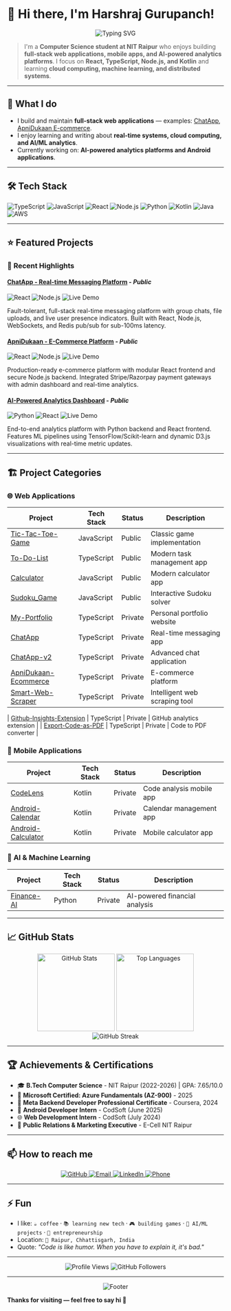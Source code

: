 # 👋 Hi there, I'm Harshraj Gurupanch!

<div align="center">
  <img src="https://readme-typing-svg.herokuapp.com?font=Fira+Code&pause=1000&color=00D4FF&center=true&vCenter=true&width=435&lines=Computer+Science+Student;Full+Stack+Developer;Android+Developer;AI%2FML+Enthusiast;Always+Building+Something+New" alt="Typing SVG" />
</div>

> I'm a **Computer Science student at NIT Raipur** who enjoys building **full-stack web applications, mobile apps, and AI-powered analytics platforms**.  I focus on **React, TypeScript, Node.js, and Kotlin** and learning **cloud computing, machine learning, and distributed systems**.

---

## 🔭 What I do
- I build and maintain **full-stack web applications** — examples: [ChatApp](https://github.com/HRG-OFFICIAL/ChatApp-v2), [ApniDukaan E-commerce](https://github.com/HRG-OFFICIAL/ApniDukaan-Ecommerce).
- I enjoy learning and writing about **real-time systems, cloud computing, and AI/ML analytics**.
- Currently working on: **AI-powered analytics platforms and Android applications**.

---

## 🛠️ Tech Stack

![TypeScript](https://img.shields.io/badge/TypeScript-007ACC?style=for-the-badge&logo=typescript&logoColor=white)
![JavaScript](https://img.shields.io/badge/JavaScript-F7DF1E?style=for-the-badge&logo=javascript&logoColor=black)
![React](https://img.shields.io/badge/React-20232A?style=for-the-badge&logo=react&logoColor=61DAFB)
![Node.js](https://img.shields.io/badge/Node.js-43853D?style=for-the-badge&logo=node.js&logoColor=white)
![Python](https://img.shields.io/badge/Python-3776AB?style=for-the-badge&logo=python&logoColor=white)
![Kotlin](https://img.shields.io/badge/Kotlin-0095D5?style=for-the-badge&logo=kotlin&logoColor=white)
![Java](https://img.shields.io/badge/Java-ED8B00?style=for-the-badge&logo=openjdk&logoColor=white)
![AWS](https://img.shields.io/badge/AWS-FF9900?style=for-the-badge&logo=amazon-aws&logoColor=white)

---

## ⭐ Featured Projects

### 🌟 **Recent Highlights**

#### [ChatApp - Real-time Messaging Platform](https://github.com/HRG-OFFICIAL/ChatApp-v2) - *Public*
![React](https://img.shields.io/badge/React-20232A?style=flat&logo=react&logoColor=61DAFB)
![Node.js](https://img.shields.io/badge/Node.js-43853D?style=flat&logo=node.js&logoColor=white)
![Live Demo](https://img.shields.io/badge/Live_Demo-Available-brightgreen?style=flat)

Fault-tolerant, full-stack real-time messaging platform with group chats, file uploads, and live user presence indicators. Built with React, Node.js, WebSockets, and Redis pub/sub for sub-100ms latency.

#### [ApniDukaan - E-Commerce Platform](https://github.com/HRG-OFFICIAL/ApniDukaan-Ecommerce) - *Public*
![React](https://img.shields.io/badge/React-20232A?style=flat&logo=react&logoColor=61DAFB)
![Node.js](https://img.shields.io/badge/Node.js-43853D?style=flat&logo=node.js&logoColor=white)
![Live Demo](https://img.shields.io/badge/Live_Demo-Available-brightgreen?style=flat)

Production-ready e-commerce platform with modular React frontend and secure Node.js backend. Integrated Stripe/Razorpay payment gateways with admin dashboard and real-time analytics.

#### [AI-Powered Analytics Dashboard](https://github.com/HRG-OFFICIAL/AI-Analytics-Dashboard) - *Public*
![Python](https://img.shields.io/badge/Python-3776AB?style=flat&logo=python&logoColor=white)
![React](https://img.shields.io/badge/React-20232A?style=flat&logo=react&logoColor=61DAFB)
![Live Demo](https://img.shields.io/badge/Live_Demo-Available-brightgreen?style=flat)

End-to-end analytics platform with Python backend and React frontend. Features ML pipelines using TensorFlow/Scikit-learn and dynamic D3.js visualizations with real-time metric updates.

---

## 🏗️ Project Categories

### 🌐 **Web Applications**
| Project | Tech Stack | Status | Description |
|---------|------------|--------|-------------|
| [Tic-Tac-Toe-Game](https://github.com/HRG-OFFICIAL/Tic-Tac-Toe-Game) | JavaScript | Public | Classic game implementation |
| [To-Do-List](https://github.com/HRG-OFFICIAL/To-Do-List) | TypeScript | Public | Modern task management app |
| [Calculator](https://github.com/HRG-OFFICIAL/Calculator) | JavaScript | Public | Modern calculator app |
| [Sudoku_Game](https://github.com/HRG-OFFICIAL/Sudoku_Game) | JavaScript | Public | Interactive Sudoku solver |
| [My-Portfolio](https://github.com/HRG-OFFICIAL/My-Portfolio) | TypeScript | Private | Personal portfolio website |
| [ChatApp](https://github.com/HRG-OFFICIAL/ChatApp) | TypeScript | Private | Real-time messaging app |
| [ChatApp-v2](https://github.com/HRG-OFFICIAL/ChatApp-v2) | TypeScript | Private | Advanced chat application |
| [ApniDukaan-Ecommerce](https://github.com/HRG-OFFICIAL/ApniDukaan-Ecommerce) | TypeScript | Private | E-commerce platform |
| [Smart-Web-Scraper](https://github.com/HRG-OFFICIAL/Smart-Web-Scraper) | TypeScript | Private | Intelligent web scraping tool |

<!-- Extensions -->
| [Github-Insights-Extension](https://github.com/HRG-OFFICIAL/Github-Insights-Extension) | TypeScript | Private | GitHub analytics extension |
| [Export-Code-as-PDF](https://github.com/HRG-OFFICIAL/Export-Code-as-PDF) | TypeScript | Private | Code to PDF converter |

### 📱 **Mobile Applications**
| Project | Tech Stack | Status | Description |
|---------|------------|--------|-------------|
| [CodeLens](https://github.com/HRG-OFFICIAL/CodeLens) | Kotlin | Private | Code analysis mobile app |
| [Android-Calendar](https://github.com/HRG-OFFICIAL/Android-Calendar) | Kotlin | Private | Calendar management app |
| [Android-Calculator](https://github.com/HRG-OFFICIAL/Android-Calculator) | Kotlin | Private | Mobile calculator app |

### 🤖 **AI & Machine Learning**
| Project | Tech Stack | Status | Description |
|---------|------------|--------|-------------|
| [Finance-AI](https://github.com/HRG-OFFICIAL/Finance-AI) | Python | Private | AI-powered financial analysis |

---

## 📈 GitHub Stats

<div align="center">
  <img src="https://github-readme-stats.vercel.app/api?username=HRG-OFFICIAL&show_icons=true&theme=tokyonight&hide_border=true&count_private=true" alt="GitHub Stats" height="180" />
  <img src="https://github-readme-stats.vercel.app/api/top-langs/?username=HRG-OFFICIAL&layout=compact&theme=tokyonight&hide_border=true&count_private=true" alt="Top Languages" height="180" />
</div>

<div align="center">
  <img src="https://github-readme-streak-stats.herokuapp.com/?user=HRG-OFFICIAL&theme=tokyonight&hide_border=true" alt="GitHub Streak" />
</div>

---

## 🏆 Achievements & Certifications

- 🎓 **B.Tech Computer Science** - NIT Raipur (2022-2026) | GPA: 7.65/10.0
- 🏅 **Microsoft Certified: Azure Fundamentals (AZ-900)** - 2025
- 🏅 **Meta Backend Developer Professional Certificate** - Coursera, 2024
- 📱 **Android Developer Intern** - CodSoft (June 2025)
- 🌐 **Web Development Intern** - CodSoft (July 2024)
- 🎯 **Public Relations & Marketing Executive** - E-Cell NIT Raipur

---

## 📫 How to reach me

<div align="center">
  <a href="https://github.com/HRG-OFFICIAL">
    <img src="https://img.shields.io/badge/GitHub-100000?style=for-the-badge&logo=github&logoColor=white" alt="GitHub" />
  </a>
  <a href="mailto:hrg.nitrr@gmail.com">
    <img src="https://img.shields.io/badge/Email-D14836?style=for-the-badge&logo=gmail&logoColor=white" alt="Email" />
  </a>
  <a href="https://www.linkedin.com/in/harshraj-g-0b2303287">
    <img src="https://img.shields.io/badge/LinkedIn-0077B5?style=for-the-badge&logo=linkedin&logoColor=white" alt="LinkedIn" />
  </a>
  <a href="tel:+918109221329">
    <img src="https://img.shields.io/badge/Phone-25D366?style=for-the-badge&logo=whatsapp&logoColor=white" alt="Phone" />
  </a>
</div>

---

## ⚡ Fun
- I like: `☕ coffee` · `📚 learning new tech` · `🎮 building games` · `🤖 AI/ML projects` · `🏢 entrepreneurship`
- Location: `📍 Raipur, Chhattisgarh, India`
- Quote: *"Code is like humor. When you have to explain it, it's bad."*

---

<div align="center">
  <img src="https://komarev.com/ghpvc/?username=HRG-OFFICIAL&label=Profile%20views&color=0e75b6&style=flat" alt="Profile Views" />
  <img src="https://img.shields.io/github/followers/HRG-OFFICIAL?label=Followers&style=social" alt="GitHub Followers" />
</div>

---

<div align="center">
  <img src="https://capsule-render.vercel.app/api?type=waving&color=gradient&height=100&section=footer" alt="Footer" />
</div>

**Thanks for visiting — feel free to say hi 👋**
